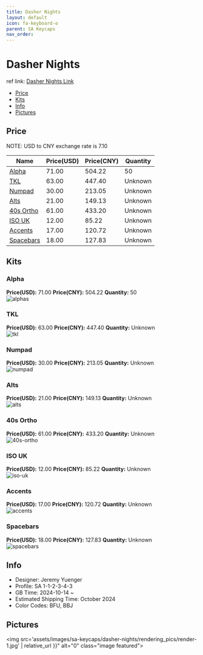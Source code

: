 ```yaml
---
title: Dasher Nights
layout: default
icon: fa-keyboard-o
parent: SA Keycaps
nav_order: 
---
```


# Dasher Nights

ref link: [Dasher Nights Link](https://spkeyboards.com/products/sa-dasher-nights-2)

* [Price](#price)
* [Kits](#kits)
* [Info](#info)
* [Pictures](#pictures)

## Price

NOTE: USD to CNY exchange rate is 7.10

| Name          | Price(USD)   |  Price(CNY) | Quantity |
| ------------- | ------------ |  ---------- | -------- |
|[Alpha](#alpha)|71.00|504.22|50|
|[TKL](#tkl)|63.00|447.40|Unknown|
|[Numpad](#numpad)|30.00|213.05|Unknown|
|[Alts](#alts)|21.00|149.13|Unknown|
|[40s Ortho](#40s-ortho)|61.00|433.20|Unknown|
|[ISO UK](#iso-uk)|12.00|85.22|Unknown|
|[Accents](#accents)|17.00|120.72|Unknown|
|[Spacebars](#spacebars)|18.00|127.83|Unknown|



## Kits
### Alpha  
**Price(USD):** 71.00	**Price(CNY):** 504.22	**Quantity:** 50  
<img src="{{ 'assets/images/sa-keycaps/dasher-nights/kits_pics/alphas.png' | relative_url }}" alt="alphas" class="image featured">

### TKL  
**Price(USD):** 63.00	**Price(CNY):** 447.40	**Quantity:** Unknown  
<img src="{{ 'assets/images/sa-keycaps/dasher-nights/kits_pics/tkl.png' | relative_url }}" alt="tkl" class="image featured">

### Numpad  
**Price(USD):** 30.00	**Price(CNY):** 213.05	**Quantity:** Unknown  
<img src="{{ 'assets/images/sa-keycaps/dasher-nights/kits_pics/numpad.png' | relative_url }}" alt="numpad" class="image featured">

### Alts  
**Price(USD):** 21.00	**Price(CNY):** 149.13	**Quantity:** Unknown  
<img src="{{ 'assets/images/sa-keycaps/dasher-nights/kits_pics/alts.png' | relative_url }}" alt="alts" class="image featured">

### 40s Ortho  
**Price(USD):** 61.00	**Price(CNY):** 433.20	**Quantity:** Unknown  
<img src="{{ 'assets/images/sa-keycaps/dasher-nights/kits_pics/40s-ortho.png' | relative_url }}" alt="40s-ortho" class="image featured">

### ISO UK  
**Price(USD):** 12.00	**Price(CNY):** 85.22	**Quantity:** Unknown  
<img src="{{ 'assets/images/sa-keycaps/dasher-nights/kits_pics/iso-uk.png' | relative_url }}" alt="iso-uk" class="image featured">

### Accents  
**Price(USD):** 17.00	**Price(CNY):** 120.72	**Quantity:** Unknown  
<img src="{{ 'assets/images/sa-keycaps/dasher-nights/kits_pics/accents.png' | relative_url }}" alt="accents" class="image featured">

### Spacebars  
**Price(USD):** 18.00	**Price(CNY):** 127.83	**Quantity:** Unknown  
<img src="{{ 'assets/images/sa-keycaps/dasher-nights/kits_pics/spacebars.png' | relative_url }}" alt="spacebars" class="image featured">

## Info
* Designer: Jeremy Yuenger  
* Profile: SA 1-1-2-3-4-3  
* GB Time: 2024-10-14 ~   
* Estimated Shipping Time: October 2024
* Color Codes: BFU, BBJ


## Pictures  
<img src='assets/images/sa-keycaps/dasher-nights/rendering_pics/render-1.jpg' | relative_url }}" alt="0" class="image featured">
